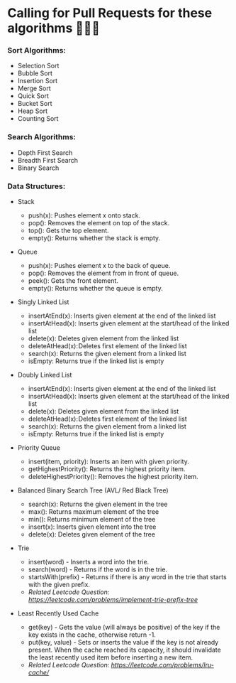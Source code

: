 # Calling for Pull Requests for these algorithms 📣📣📣

### Sort Algorithms:
- Selection Sort
- Bubble Sort
- Insertion Sort
- Merge Sort
- Quick Sort
- Bucket Sort
- Heap Sort
- Counting Sort

### Search Algorithms:
- Depth First Search
- Breadth First Search
- Binary Search

### Data Structures:
- Stack
  - push(x): Pushes element x onto stack.  
  - pop(): Removes the element on top of the stack.  
  - top(): Gets the top element.  
  - empty(): Returns whether the stack is empty.  

- Queue
  - push(x): Pushes element x to the back of queue.  
  - pop(): Removes the element from in front of queue.  
  - peek(): Gets the front element.  
  - empty(): Returns whether the queue is empty.  

- Singly Linked List
  - insertAtEnd(x): Inserts given element at the end of the linked list  
  - insertAtHead(x): Inserts given element at the start/head of the linked list  
  - delete(x): Deletes given element from the linked list  
  - deleteAtHead(x): Deletes first element of the linked list  
  - search(x): Returns the given element from a linked list  
  - isEmpty: Returns true if the linked list is empty  

- Doubly Linked List
  - insertAtEnd(x): Inserts given element at the end of the linked list  
  - insertAtHead(x): Inserts given element at the start/head of the linked list  
  - delete(x): Deletes given element from the linked list  
  - deleteAtHead(x): Deletes first element of the linked list  
  - search(x): Returns the given element from a linked list  
  - isEmpty: Returns true if the linked list is empty  

- Priority Queue
  - insert(item, priority): Inserts an item with given priority.  
  - getHighestPriority(): Returns the highest priority item.  
  - deleteHighestPriority(): Removes the highest priority item.  

- Balanced Binary Search Tree (AVL/ Red Black Tree)
  - search(x): Returns the given element in the tree
  - max(): Returns maximum element of the tree
  - min(): Returns minimum element of the tree
  - insert(x): Inserts given element into the tree
  - delete(x): Deletes given element of the tree

- Trie
  - insert(word) - Inserts a word into the trie.
  - search(word) - Returns if the word is in the trie.
  - startsWith(prefix) - Returns if there is any word in the trie that starts with the given prefix.
  - *Related Leetcode Question: https://leetcode.com/problems/implement-trie-prefix-tree*

- Least Recently Used Cache
  - get(key) - Gets the value (will always be positive) of the key if the key exists in the cache, otherwise return -1.  
  - put(key, value) - Sets or inserts the value if the key is not already present. When the cache reached its capacity, it should invalidate the least recently used item before inserting a new item.  
  - *Related Leetcode Question: https://leetcode.com/problems/lru-cache/*